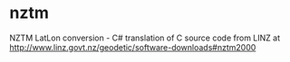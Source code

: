 nztm
====

NZTM LatLon conversion - C# translation of C source code from LINZ at http://www.linz.govt.nz/geodetic/software-downloads#nztm2000
